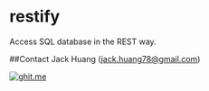 # restify
Access SQL database in the REST way.

##Contact
Jack Huang (jack.huang78@gmail.com)

[![ghit.me](https://ghit.me/badge.svg?repo=jhuang78/restify)](https://ghit.me/repo/jhuang78/restify)
